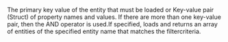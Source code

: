 The primary key value of the entity that must be loaded or Key-value pair (Struct) of property names and values. 
		If there are more than one key-value pair, then the AND operator is used.If specified, loads and returns an array of entities of the specified entity name that matches the filtercriteria.